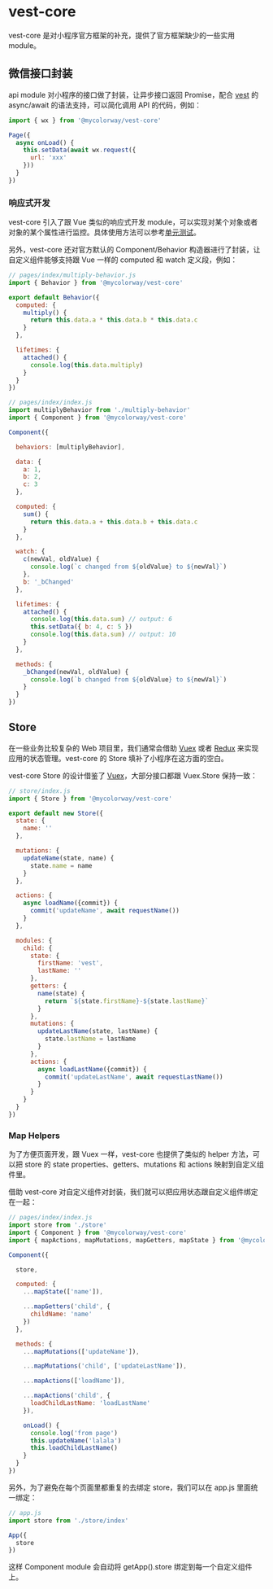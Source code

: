 # vest-core

vest-core 是对小程序官方框架的补充，提供了官方框架缺少的一些实用 module。

## 微信接口封装

api module 对小程序的接口做了封装，让异步接口返回 Promise，配合 [vest](https://github.com/mycolorway/vest) 的 async/await 的语法支持，可以简化调用 API 的代码，例如：

```js
import { wx } from '@mycolorway/vest-core'

Page({
  async onLoad() {
    this.setData(await wx.request({
      url: 'xxx'
    }))
  }
})
```

### 响应式开发

vest-core 引入了跟 Vue 类似的响应式开发 module，可以实现对某个对象或者对象的某个属性进行监控。具体使用方法可以参考[单元测试](https://github.com/mycolorway/vest-core/tree/master/test/reactivity.test.js)。

另外，vest-core 还对官方默认的 Component/Behavior 构造器进行了封装，让自定义组件能够支持跟 Vue 一样的 computed 和 watch 定义段，例如：

```js
// pages/index/multiply-behavior.js
import { Behavior } from '@mycolorway/vest-core'

export default Behavior({
  computed: {
    multiply() {
      return this.data.a * this.data.b * this.data.c
    }
  },

  lifetimes: {
    attached() {
      console.log(this.data.multiply)
    }
  }
})
```

```js
// pages/index/index.js
import multiplyBehavior from './multiply-behavior'
import { Component } from '@mycolorway/vest-core'

Component({

  behaviors: [multiplyBehavior],

  data: {
    a: 1,
    b: 2,
    c: 3
  },

  computed: {
    sum() {
      return this.data.a + this.data.b + this.data.c
    }
  },

  watch: {
    c(newVal, oldValue) {
      console.log(`c changed from ${oldValue} to ${newVal}`)
    },
    b: '_bChanged'
  },

  lifetimes: {
    attached() {
      console.log(this.data.sum) // output: 6
      this.setData({ b: 4, c: 5 })
      console.log(this.data.sum) // output: 10
    }
  },

  methods: {
    _bChanged(newVal, oldValue) {
      console.log(`b changed from ${oldValue} to ${newVal}`)
    }
  }
})
```

## Store

在一些业务比较复杂的 Web 项目里，我们通常会借助 [Vuex](https://vuex.vuejs.org/) 或者 [Redux](https://redux.js.org/) 来实现应用的状态管理。vest-core 的 Store 填补了小程序在这方面的空白。

vest-core Store 的设计借鉴了 [Vuex](https://vuex.vuejs.org/)，大部分接口都跟 Vuex.Store 保持一致：

```js
// store/index.js
import { Store } from '@mycolorway/vest-core'

export default new Store({
  state: {
    name: ''
  },

  mutations: {
    updateName(state, name) {
      state.name = name
    }
  },

  actions: {
    async loadName({commit}) {
      commit('updateName', await requestName())
    }
  },

  modules: {
    child: {
      state: {
        firstName: 'vest',
        lastName: ''
      },
      getters: {
        name(state) {
          return `${state.firstName}-${state.lastName}`
        }
      },
      mutations: {
        updateLastName(state, lastName) {
          state.lastName = lastName
        }
      },
      actions: {
        async loadLastName({commit}) {
          commit('updateLastName', await requestLastName())
        }
      }
    }
  }
})
```

### Map Helpers

为了方便页面开发，跟 Vuex 一样，vest-core 也提供了类似的 helper 方法，可以把 store 的 state properties、getters、mutations 和 actions 映射到自定义组件里。

借助 vest-core 对自定义组件对封装，我们就可以把应用状态跟自定义组件绑定在一起：

```js
// pages/index/index.js
import store from './store'
import { Component } from '@mycolorway/vest-core'
import { mapActions, mapMutations, mapGetters, mapState } from '@mycolorway/vest-core/store'

Component({

  store,

  computed: {
    ...mapState(['name']),

    ...mapGetters('child', {
      childName: 'name'
    })
  },

  methods: {
    ...mapMutations(['updateName']),

    ...mapMutations('child', ['updateLastName']),

    ...mapActions(['loadName']),

    ...mapActions('child', {
      loadChildLastName: 'loadLastName'
    }),

    onLoad() {
      console.log('from page')
      this.updateName('lalala')
      this.loadChildLastName()
    }
  }
})
```

另外，为了避免在每个页面里都重复的去绑定 store，我们可以在 app.js 里面统一绑定：

```js
// app.js
import store from './store/index'

App({
  store
})
```

这样 Component module 会自动将 getApp().store 绑定到每一个自定义组件上。
